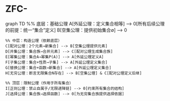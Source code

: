 # ZFC-
graph TD
    %% 底层：基础公理
    A[外延公理：定义集合相等] --> 0[所有后续公理的前提：统一“集合”定义]
    B[空集公理：提供初始集合∅] --> 0
    
    %% 中层：构造公理（依赖底层）
    C[配对公理：2个元素→新集合] --> B[空集公理提供元素]
    D[并集公理：集合族→合并元素] --> C[配对公理生成集合族]
    E[幂集公理：集合A→幂集P(A)] --> A[外延公理定义A]
    F[子集公理：集合+性质→子集] --> A[外延公理定义集合]
    G[替换公理：集合+函数→新集合] --> A[外延公理定义集合]
    H[无穷公理：断言无限集合N存在] --> B[空集公理] & C[配对公理定义后继]
    
    %% 顶层：限制公理（作用于所有集合）
    I[正则公理：禁止自属于/无限递降链] --> 0[约束所有集合的结构]
    J[选择公理：集合族→选择函数] --> 0[为无穷集合族提供选择依据]
